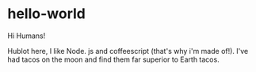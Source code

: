 # hello-world

Hi Humans!

Hublot here, I like Node. js and coffeescript (that's why i'm made of!).
I've had tacos on the moon and find them far superior to Earth tacos.
